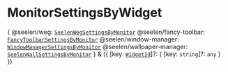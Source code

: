 # **MonitorSettingsByWidget**

{ @seelen/weg: [`SeelenWegSettingsByMonitor`](./SeelenWegSettingsByMonitor)
@seelen/fancy-toolbar:
[`FancyToolbarSettingsByMonitor`](./FancyToolbarSettingsByMonitor)
@seelen/window-manager:
[`WindowManagerSettingsByMonitor`](./WindowManagerSettingsByMonitor)
@seelen/wallpaper-manager:
[`SeelenWallSettingsByMonitor`](./SeelenWallSettingsByMonitor) } & ({ [key:
[`WidgetId`](./WidgetId)]?: { [key: `string`]?: `any` } })
